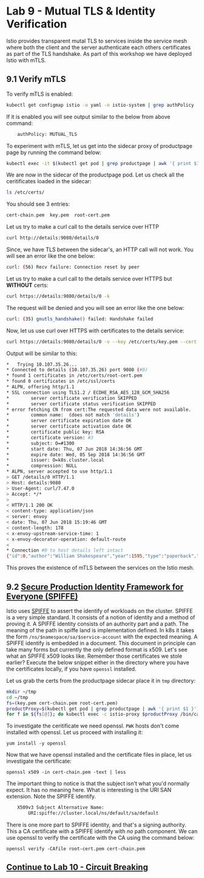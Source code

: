 # Lab 9 - Mutual TLS & Identity Verification

Istio provides transparent mutal TLS to services inside the service mesh where both the client and the server authenticate each others certificates as part of the TLS handshake. As part of this workshop we have deployed Istio with mTLS.

## 9.1 Verify mTLS
To verify mTLS is enabled:
```sh
kubectl get configmap istio -o yaml -n istio-system | grep authPolicy | head -1
```

If it is enabled you will see output similar to the below from above command:
```sh
    authPolicy: MUTUAL_TLS
```

To experiment with mTLS, let us get into the sidecar proxy of productpage page by running the command below:
```sh
kubectl exec -it $(kubectl get pod | grep productpage | awk '{ print $1 }') -c istio-proxy -- /bin/bash
```

We are now in the sidecar of the productpage pod. Let us check all the ceritificates loaded in the sidecar:
```sh
ls /etc/certs/
```

You should see 3 entries:
```sh
cert-chain.pem  key.pem  root-cert.pem
```

Let us try to make a curl call to the details service over HTTP
```sh
curl http://details:9080/details/0
```

Since, we have TLS between the sidecar's, an HTTP call will not work. You will see an error like the one below:
```sh
curl: (56) Recv failure: Connection reset by peer
```

Let us try to make a curl call to the details service over HTTPS but **WITHOUT** certs:
```sh
curl https://details:9080/details/0 -k
```

The request will be denied and you will see an error like the one below:
```sh
curl: (35) gnutls_handshake() failed: Handshake failed
```

Now, let us use curl over HTTPS with certificates to the details service:
```sh
curl https://details:9080/details/0 -v --key /etc/certs/key.pem --cert /etc/certs/cert-chain.pem --cacert /etc/certs/root-cert.pem -k
```

Output will be similar to this:
```sh
*   Trying 10.107.35.26...
* Connected to details (10.107.35.26) port 9080 (#0)
* found 1 certificates in /etc/certs/root-cert.pem
* found 0 certificates in /etc/ssl/certs
* ALPN, offering http/1.1
* SSL connection using TLS1.2 / ECDHE_RSA_AES_128_GCM_SHA256
*        server certificate verification SKIPPED
*        server certificate status verification SKIPPED
* error fetching CN from cert:The requested data were not available.
*        common name:  (does not match 'details')
*        server certificate expiration date OK
*        server certificate activation date OK
*        certificate public key: RSA
*        certificate version: #3
*        subject: O=#1300
*        start date: Thu, 07 Jun 2018 14:36:56 GMT
*        expire date: Wed, 05 Sep 2018 14:36:56 GMT
*        issuer: O=k8s.cluster.local
*        compression: NULL
* ALPN, server accepted to use http/1.1
> GET /details/0 HTTP/1.1
> Host: details:9080
> User-Agent: curl/7.47.0
> Accept: */*
>
< HTTP/1.1 200 OK
< content-type: application/json
< server: envoy
< date: Thu, 07 Jun 2018 15:19:46 GMT
< content-length: 178
< x-envoy-upstream-service-time: 1
< x-envoy-decorator-operation: default-route
<
* Connection #0 to host details left intact
{"id":0,"author":"William Shakespeare","year":1595,"type":"paperback","pages":200,"publisher":"PublisherA","language":"English","ISBN-10":"1234567890","ISBN-13":"123-1234567890"}
```

This proves the existence of mTLS between the services on the Istio mesh.


## 9.2 [Secure Production Identity Framework for Everyone (SPIFFE)](https://spiffe.io/)

Istio uses [SPIFFE](https://spiffe.io/) to assert the identify of workloads on the cluster. SPIFFE is a very simple standard. It consists of a notion of identity and a method of proving it. A SPIFFE identity consists of an authority part and a path. The meaning of the path in spiffe land is implementation defined. In k8s it takes the form `/ns/$namespace/sa/$service-account` with the expected meaning. A SPIFFE identify is embedded in a document. This document in principle can take many forms but currently the only defined format is x509. Let's see what an SPIFFE x509 looks like. Remember those certificates we stole earlier? Execute the below snippet either in the directory where you have the certificates locally, if you have `openssl` installed.


Let us grab the certs from the productpage sidecar place it in `tmp` directory:
```sh
mkdir ~/tmp
cd ~/tmp
fs=(key.pem cert-chain.pem root-cert.pem)
productProxy=$(kubectl get pod | grep productpage | awk '{ print $1 }')
for f in ${fs[@]}; do kubectl exec -c istio-proxy $productProxy /bin/cat -- /etc/certs/$f >$f; done
```


To investigate the ceritificate we need openssl. `PWK` hosts don't come installed with openssl. Let us proceed with installing it:
```
yum install -y openssl
```

Now that we have openssl installed and the certificate files in place, let us investigate the certificate:
```
openssl x509 -in cert-chain.pem -text | less
```

The important thing to notice is that the subject isn't what you'd normally expect. It has no meaning here. What is interesting is the URI SAN extension. Note the SPIFFE identify. 

```sh
    X509v3 Subject Alternative Name:
        URI:spiffe://cluster.local/ns/default/sa/default
```



There is one more part to SPIFFE identity, and that's a signing authority. This a CA certificate with a SPIFFE identify with _no_ path component. We can use openssl to verify the certificate with the CA using the command below:

```
openssl verify -CAfile root-cert.pem cert-chain.pem
```



## [Continue to Lab 10 - Circuit Breaking](../lab-10/README.md)
